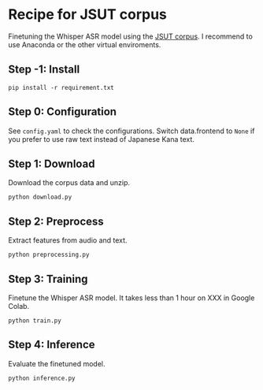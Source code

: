# Recipe for JSUT corpus
Finetuning the Whisper ASR model using the [JSUT corpus](https://sites.google.com/site/shinnosuketakamichi/publication/jsut). I recommend to use Anaconda or the other virtual enviroments.

## Step -1: Install
```
pip install -r requirement.txt
```

## Step 0: Configuration
See `config.yaml` to check the configurations. Switch data.frontend to `None` if you prefer to use raw text instead of Japanese Kana text.

## Step 1: Download
Download the corpus data and unzip.
```
python download.py
```

## Step 2: Preprocess
Extract features from audio and text.
```
python preprocessing.py
```

## Step 3: Training
Finetune the Whisper ASR model. It takes less than 1 hour on XXX in Google Colab.
```
python train.py
```

## Step 4: Inference
Evaluate the finetuned model.
```
python inference.py
```

